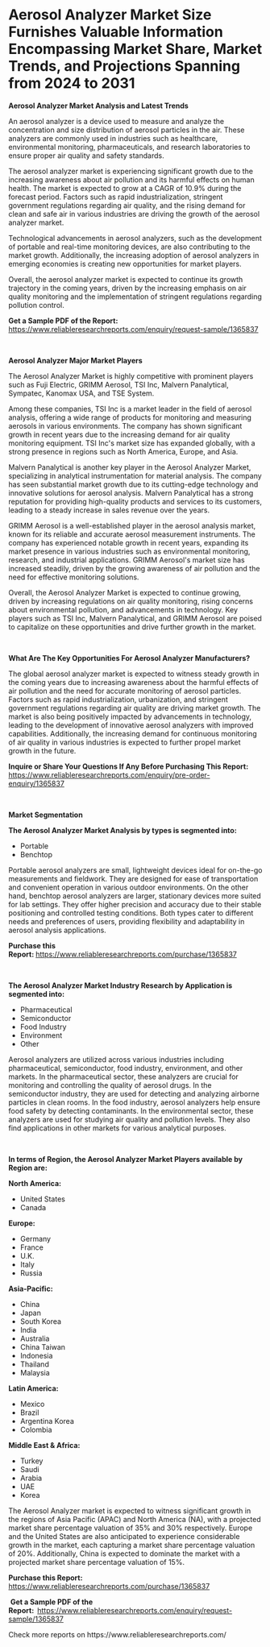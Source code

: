 <p><h1>Aerosol Analyzer Market Size Furnishes Valuable Information Encompassing Market Share, Market Trends, and Projections Spanning from 2024 to 2031</h1></p><p><strong>Aerosol Analyzer Market Analysis and Latest Trends</strong></p>
<p><p>An aerosol analyzer is a device used to measure and analyze the concentration and size distribution of aerosol particles in the air. These analyzers are commonly used in industries such as healthcare, environmental monitoring, pharmaceuticals, and research laboratories to ensure proper air quality and safety standards.</p><p>The aerosol analyzer market is experiencing significant growth due to the increasing awareness about air pollution and its harmful effects on human health. The market is expected to grow at a CAGR of 10.9% during the forecast period. Factors such as rapid industrialization, stringent government regulations regarding air quality, and the rising demand for clean and safe air in various industries are driving the growth of the aerosol analyzer market.</p><p>Technological advancements in aerosol analyzers, such as the development of portable and real-time monitoring devices, are also contributing to the market growth. Additionally, the increasing adoption of aerosol analyzers in emerging economies is creating new opportunities for market players.</p><p>Overall, the aerosol analyzer market is expected to continue its growth trajectory in the coming years, driven by the increasing emphasis on air quality monitoring and the implementation of stringent regulations regarding pollution control.</p></p>
<p><strong>Get a Sample PDF of the Report:&nbsp;</strong> <a href="https://www.reliableresearchreports.com/enquiry/request-sample/1365837">https://www.reliableresearchreports.com/enquiry/request-sample/1365837</a></p>
<p>&nbsp;</p>
<p><strong>Aerosol Analyzer Major Market Players</strong></p>
<p><p>The Aerosol Analyzer Market is highly competitive with prominent players such as Fuji Electric, GRIMM Aerosol, TSI Inc, Malvern Panalytical, Sympatec, Kanomax USA, and TSE System. </p><p>Among these companies, TSI Inc is a market leader in the field of aerosol analysis, offering a wide range of products for monitoring and measuring aerosols in various environments. The company has shown significant growth in recent years due to the increasing demand for air quality monitoring equipment. TSI Inc's market size has expanded globally, with a strong presence in regions such as North America, Europe, and Asia.</p><p>Malvern Panalytical is another key player in the Aerosol Analyzer Market, specializing in analytical instrumentation for material analysis. The company has seen substantial market growth due to its cutting-edge technology and innovative solutions for aerosol analysis. Malvern Panalytical has a strong reputation for providing high-quality products and services to its customers, leading to a steady increase in sales revenue over the years.</p><p>GRIMM Aerosol is a well-established player in the aerosol analysis market, known for its reliable and accurate aerosol measurement instruments. The company has experienced notable growth in recent years, expanding its market presence in various industries such as environmental monitoring, research, and industrial applications. GRIMM Aerosol's market size has increased steadily, driven by the growing awareness of air pollution and the need for effective monitoring solutions.</p><p>Overall, the Aerosol Analyzer Market is expected to continue growing, driven by increasing regulations on air quality monitoring, rising concerns about environmental pollution, and advancements in technology. Key players such as TSI Inc, Malvern Panalytical, and GRIMM Aerosol are poised to capitalize on these opportunities and drive further growth in the market.</p></p>
<p>&nbsp;</p>
<p><strong>What Are The Key Opportunities For Aerosol Analyzer Manufacturers?</strong></p>
<p><p>The global aerosol analyzer market is expected to witness steady growth in the coming years due to increasing awareness about the harmful effects of air pollution and the need for accurate monitoring of aerosol particles. Factors such as rapid industrialization, urbanization, and stringent government regulations regarding air quality are driving market growth. The market is also being positively impacted by advancements in technology, leading to the development of innovative aerosol analyzers with improved capabilities. Additionally, the increasing demand for continuous monitoring of air quality in various industries is expected to further propel market growth in the future.</p></p>
<p><strong>Inquire or Share Your Questions If Any Before Purchasing This Report:</strong> <a href="https://www.reliableresearchreports.com/enquiry/pre-order-enquiry/1365837">https://www.reliableresearchreports.com/enquiry/pre-order-enquiry/1365837</a></p>
<p>&nbsp;</p>
<p><strong>Market Segmentation</strong></p>
<p><strong>The Aerosol Analyzer Market Analysis by types is segmented into:</strong></p>
<p><ul><li>Portable</li><li>Benchtop</li></ul></p>
<p><p>Portable aerosol analyzers are small, lightweight devices ideal for on-the-go measurements and fieldwork. They are designed for ease of transportation and convenient operation in various outdoor environments. On the other hand, benchtop aerosol analyzers are larger, stationary devices more suited for lab settings. They offer higher precision and accuracy due to their stable positioning and controlled testing conditions. Both types cater to different needs and preferences of users, providing flexibility and adaptability in aerosol analysis applications.</p></p>
<p><strong>Purchase this Report:&nbsp;</strong><a href="https://www.reliableresearchreports.com/purchase/1365837">https://www.reliableresearchreports.com/purchase/1365837</a></p>
<p>&nbsp;</p>
<p><strong>The Aerosol Analyzer Market Industry Research by Application is segmented into:</strong></p>
<p><ul><li>Pharmaceutical</li><li>Semiconductor</li><li>Food Industry</li><li>Environment</li><li>Other</li></ul></p>
<p><p>Aerosol analyzers are utilized across various industries including pharmaceutical, semiconductor, food industry, environment, and other markets. In the pharmaceutical sector, these analyzers are crucial for monitoring and controlling the quality of aerosol drugs. In the semiconductor industry, they are used for detecting and analyzing airborne particles in clean rooms. In the food industry, aerosol analyzers help ensure food safety by detecting contaminants. In the environmental sector, these analyzers are used for studying air quality and pollution levels. They also find applications in other markets for various analytical purposes.</p></p>
<p>&nbsp;</p>
<p><strong>In terms of Region, the Aerosol Analyzer Market Players available by Region are:</strong></p>
<p>
    <p> <strong> North America: </strong>
        <ul>
            <li>United States</li>
            <li>Canada</li>
        </ul>
        </p> 
    <p> <strong> Europe: </strong>
        <ul>
            <li>Germany</li>
            <li>France</li>
            <li>U.K.</li>
            <li>Italy</li>
            <li>Russia</li>
        </ul>
        </p> 
    <p> <strong> Asia-Pacific: </strong>
        <ul>
            <li>China</li>
            <li>Japan</li>
            <li>South Korea</li>
            <li>India</li>
            <li>Australia</li>
            <li>China Taiwan</li>
            <li>Indonesia</li>
            <li>Thailand</li>
            <li>Malaysia</li>
        </ul>
        </p> 
    <p> <strong> Latin America: </strong>
        <ul>
            <li>Mexico</li>
            <li>Brazil</li>
            <li>Argentina Korea</li>
            <li>Colombia</li>
        </ul>
        </p> 
    <p> <strong> Middle East & Africa: </strong>
        <ul>
            <li>Turkey</li>
            <li>Saudi</li>
            <li>Arabia</li>
            <li>UAE</li>
            <li>Korea</li>
        </ul>
    </p>
    </p>
<p><p>The Aerosol Analyzer market is expected to witness significant growth in the regions of Asia Pacific (APAC) and North America (NA), with a projected market share percentage valuation of 35% and 30% respectively. Europe and the United States are also anticipated to experience considerable growth in the market, each capturing a market share percentage valuation of 20%. Additionally, China is expected to dominate the market with a projected market share percentage valuation of 15%.</p></p>
<p><strong>Purchase this Report: </strong><a href="https://www.reliableresearchreports.com/purchase/1365837">https://www.reliableresearchreports.com/purchase/1365837</a></p>
<p>&nbsp;<strong>Get a Sample PDF of the Report:&nbsp;&nbsp;</strong><a href="https://www.reliableresearchreports.com/enquiry/request-sample/1365837">https://www.reliableresearchreports.com/enquiry/request-sample/1365837</a></p>
<p><strong></strong></p>
<p>Check more reports on https://www.reliableresearchreports.com/</p>